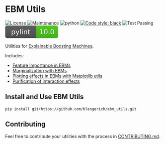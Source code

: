 # EBM Utils

![License](https://img.shields.io/github/license/blengerich/ebm_utils.svg?style=flat-square)
![Maintenance](https://img.shields.io/maintenance/yes/2022?style=flat-square)
![python](https://img.shields.io/badge/python-3.7%20|%203.8%20|%203.9%20|%203.10-blue)
<a href="https://github.com/psf/black"><img alt="Code style: black" src="https://img.shields.io/badge/code%20style-black-000000.svg"></a>
![Test Passing](https://github.com/blengerich/ebm_utils/actions/workflows/unit-test.yml/badge.svg)
![pylint Score](pylint.svg)

Utilities for [Explainable Boosting Machines](https://github.com/interpretml/interpret).

Includes:
- [Feature Importance in EBMs](https://github.com/blengerich/ebm_utils/blob/main/demos/importances_demo.ipynb)
- [Marginalization with EBMs](https://github.com/blengerich/ebm_utils/blob/main/demos/marginalize_demo.ipynb)
- [Plotting effects in EBMs with Matplotlib utils](https://github.com/blengerich/ebm_utils/blob/main/demos/plotting_demo.ipynb)
- [Purification of interaction effects](https://github.com/blengerich/ebm_utils/blob/main/demos/purify_demo.ipynb)


## Install and Use EBM Utils
```
pip install git+https://github.com/blengerich/ebm_utils.git
```


## Contributing

Feel free to contribute your utilities with the process in [CONTRIBUTING.md](https://github.com/blengerich/ebm_utils/blob/main/CONTRIBUTING.md).
